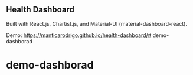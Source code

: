 ## Health Dashboard

Built with React.js, Chartist.js, and Material-UI (material-dashboard-react).

Demo: https://manticarodrigo.github.io/health-dashboard/# demo-dashborad
# demo-dashborad

